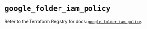 # `google_folder_iam_policy`

Refer to the Terraform Registry for docs: [`google_folder_iam_policy`](https://registry.terraform.io/providers/hashicorp/google/4.85.0/docs/resources/folder_iam_policy).
